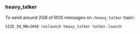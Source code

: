 ### heavy_talker

To send around 2GB of ROS messages on `/heavy_talker` topic:

```
SIZE_IN_MB=2048 roslaunch heavy_talker talker.launch
```

